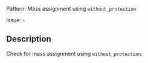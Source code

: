 Pattern: Mass assignment using `without_protection`

Issue: -

## Description

Check for mass assignment using `without_protection`.